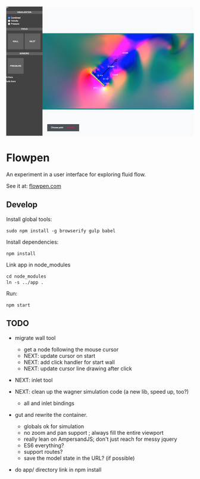 
![Splash Image](https://raw.githubusercontent.com/marcpare/flowpen/e2a34cd951906c76387c1754290db35cae8c6448/splash.png)

Flowpen
===

An experiment in a user interface for exploring fluid flow.

See it at: [flowpen.com](www.flowpen.com)

Develop
---

Install global tools:

	sudo npm install -g browserify gulp babel

Install dependencies:

	npm install

Link app in node_modules

	cd node_modules
	ln -s ../app .

Run:

	npm start

TODO
---

- migrate wall tool
  - get a node following the mouse cursor
  - NEXT: update cursor on start
  - NEXT: add click handler for start wall
  - NEXT: update cursor line drawing after click

- NEXT: inlet tool
- NEXT: clean up the wagner simulation code (a new lib, speed up, too?)
  - all and inlet bindings

- gut and rewrite the container.
  - globals ok for simulation
  - no zoom and pan support ; always fill the entire viewport
  - really lean on AmpersandJS; don't just reach for messy jquery
  - ES6 everything?
  - support routes?
  - save the model state in the URL? (if possible)


- do app/ directory link in npm install
